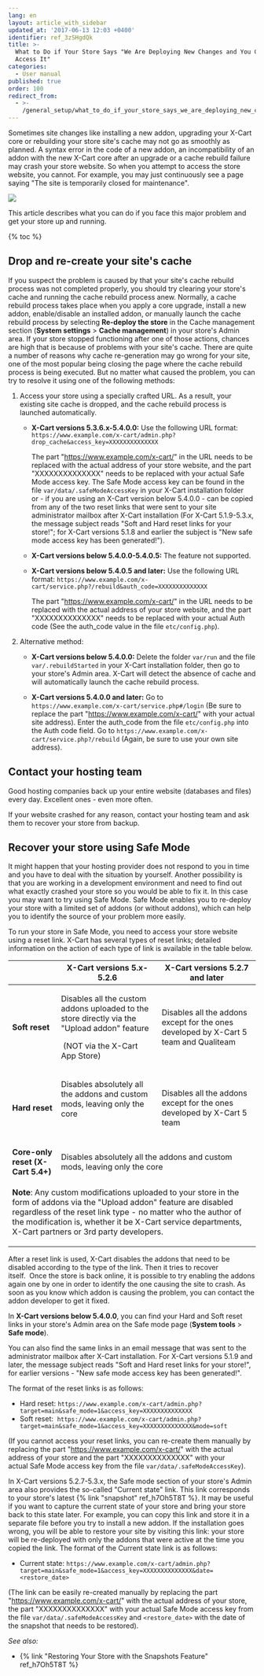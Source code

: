 ```yaml
---
lang: en
layout: article_with_sidebar
updated_at: '2017-06-13 12:03 +0400'
identifier: ref_3zSHgdQk
title: >-
  What to Do if Your Store Says "We Are Deploying New Changes and You Cannot
  Access It"
categories:
  - User manual
published: true
order: 100
redirect_from:
  - >-
    /general_setup/what_to_do_if_your_store_says_we_are_deploying_new_changes_and_you_cannot_access_it.html
---
```

Sometimes site changes like installing a new addon, upgrading your X-Cart core or rebuilding your store site's cache may not go as smoothly as planned. A syntax error in the code of a new addon, an incompatibility of an addon with the new X-Cart core after an upgrade or a cache rebuild failure may crash your store website. So when you attempt to access the store website, you cannot. For example, you may just continuously see a page saying "The site is temporarily closed for maintenance".

![]({{site.baseurl}}/attachments/7504187/7602636.png)

This article describes what you can do if you face this major problem and get your store up and running. 

{% toc %}

## Drop and re-create your site's cache

If you suspect the problem is caused by that your site's cache rebuild process was not completed properly, you should try clearing your store's cache and running the cache rebuild process anew. Normally, a cache rebuild process takes place when you apply a core upgrade, install a new addon, enable/disable an installed addon, or manually launch the cache rebuild process by selecting **Re-deploy the store** in the Cache management section (**System settings** > **Cache management**) in your store's Admin area. If your store stopped functioning after one of those actions, chances are high that is because of problems with your site's cache. There are quite a number of reasons why cache re-generation may go wrong for your site, one of the most popular being closing the page where the cache rebuild process is being executed. But no matter what caused the problem, you can try to resolve it using one of the following methods:

1.  Access your store using a specially crafted URL. As a result, your existing site cache is dropped, and the cache rebuild process is launched automatically.

    * **X-Cart versions 5.3.6.x-5.4.0.0:** Use the following URL format:
       `https://www.example.com/x-cart/admin.php?drop_cache&access_key=XXXXXXXXXXXXXX`
      
      The part "https://www.example.com/x-cart/" in the URL needs to be replaced with the actual address of your store website, and the part "XXXXXXXXXXXXXX" needs to be replaced with your actual Safe Mode access key. The Safe Mode access key can be found in the file `var/data/.safeModeAccessKey` in your X-Cart installation folder or - if you are using an X-Cart version below 5.4.0.0 - can be copied from any of the two reset links that were sent to your site administrator mailbox after X-Cart installation (For X-Cart 5.1.9-5.3.x, the message subject reads "Soft and Hard reset links for your store!"; for X-Cart versions 5.1.8 and earlier the subject is "New safe mode access key has been generated!").
       
    * **X-Cart versions below 5.4.0.0-5.4.0.5:** The feature not supported.   
    
    * **X-Cart versions below 5.4.0.5 and later:** Use the following URL format:
       `https://www.example.com/x-cart/service.php?/rebuild&auth_code=XXXXXXXXXXXXXX`
      
      The part "https://www.example.com/x-cart/" in the URL needs to be replaced with the actual address of your store website, and the part "XXXXXXXXXXXXXX" needs to be replaced with your actual Auth code (See the auth_code value in the file `etc/config.php`).
    
    
2.  Alternative method:
    
    * **X-Cart versions below 5.4.0.0:** Delete the folder `var/run` and the file `var/.rebuildStarted` in your X-Cart installation folder, then go to your store's Admin area. X-Cart will detect the absence of cache and will automatically launch the cache rebuild process.
    
    * **X-Cart versions 5.4.0.0 and later:** Go to `https://www.example.com/x-cart/service.php#/login` (Be sure to replace the part "https://www.example.com/x-cart/" with your actual site address). Enter the auth_code from the file `etc/config.php` into the Auth code field. Go to `https://www.example.com/x-cart/service.php?/rebuild` (Again, be sure to use your own site address).

## Contact your hosting team

Good hosting companies back up your entire website (databases and files) every day. Excellent ones - even more often.

If your website crashed for any reason, contact your hosting team and ask them to recover your store from backup.

## Recover your store using Safe Mode

It might happen that your hosting provider does not respond to you in time and you have to deal with the situation by yourself. Another possibility is that you are working in a development environment and need to find out what exactly crashed your store so you would be able to fix it. In this case you may want to try using Safe Mode. Safe Mode enables you to re-deploy your store with a limited set of addons (or without addons), which can help you to identify the source of your problem more easily.

To run your store in Safe Mode, you need to access your store website using a reset link. X-Cart has several types of reset links; detailed information on the action of each type of link is available in the table below. 

<table class="ui celled padded compact small table">
  <thead>
  <tr >
      <th class="confluenceTh">&nbsp;</th>
      <th  class="confluenceTh">X-Cart versions 5.x-5.2.6</th>
      <th colspan="1"  class="confluenceTh">X-Cart versions 5.2.7 and later</th>
    </tr>
  </thead>
  <tbody >
    <tr >
      <td  class="confluenceTd"><strong>Soft reset</strong>
      </td>
      <td  class="confluenceTd">
        <p>Disables all the custom addons uploaded to the store directly <span>via the "Upload addon" feature </span>
        </p>
        <p><span>&nbsp;</span>(NOT via the X-Cart App Store)</p>
      </td>
      <td colspan="1"  class="confluenceTd"><span>Disables all the addons except for the ones developed by X-Cart 5 team and Qualiteam </span>
      </td>
    </tr>
    <tr>
      <td  class="confluenceTd"><strong>Hard reset</strong>
      </td>
      <td  class="confluenceTd">
        <p>Disables absolutely all the addons and custom mods, leaving only the core</p>
        <p>&nbsp;</p>
      </td>
      <td colspan="1"  class="confluenceTd"><span>Disables all the addons except for the ones developed by X-Cart 5 team</span>
      </td>
    </tr>
    <tr>
      <td  class="confluenceTd"><strong>Core-only reset (X-Cart 5.4+)</strong>
      </td>
      <td colspan="2" class="confluenceTd">
        <span>Disables absolutely all the addons and custom mods, leaving only the core</span>
      </td>
    </tr>
    <tr >
      <td colspan="3"  class="confluenceTd">
        <p><strong>Note</strong>: Any custom modifications uploaded to your store in the form of addons via the "Upload addon" feature are disabled regardless of the reset link type - no matter who the author of the modification is, whether it be X-Cart service departments, X-Cart partners or 3rd party developers.</p>
      </td>
    </tr>
  </tbody>
</table>

After a reset link is used, X-Cart disables the addons that need to be disabled according to the type of the link. Then it tries to recover itself.  Once the store is back online, it is possible to try enabling the addons again one by one in order to identify the one causing the site to crash. As soon as you know which addon is causing the problem, you can contact the addon developer to get it fixed. 


In **X-Cart versions below 5.4.0.0**, you can find your Hard and Soft reset links in your store's Admin area on the Safe mode page (**System tools** > **Safe mode**).

You can also find the same links in an email message that was sent to the administrator mailbox after X-Cart installation. For X-Cart versions 5.1.9 and later, the message subject reads "Soft and Hard reset links for your store!", for earlier versions - "New safe mode access key has been generated!". 

The format of the reset links is as follows:

*   Hard reset:
    `https://www.example.com/x-cart/admin.php?target=main&safe_mode=1&access_key=XXXXXXXXXXXXXX`
*   Soft reset: 
    `https://www.example.com/x-cart/admin.php?target=main&safe_mode=1&access_key=XXXXXXXXXXXXXX&mode=soft`

(If you cannot access your reset links, you can re-create them manually by replacing the part "https://www.example.com/x-cart/" with the actual address of your store and the part "XXXXXXXXXXXXXX" with your actual Safe Mode access key from the file `var/data/.safeModeAccessKey`).

In X-Cart versions 5.2.7-5.3.x, the Safe mode section of your store's Admin area also provides the so-called "Current state" link. This link corresponds to your store's latest {% link "snapshot" ref_h7Oh5T8T %}. It may be useful if you want to capture the current state of your store and bring your store back to this state later. For example, you can copy this link and store it in a separate file before you try to install a new addon. If the installation goes wrong, you will be able to restore your site by visiting this link: your store will be re-deployed with only the addons that were active at the time you copied the link. The format of the Current state link is as follows:

*   Current state: 
    `https://www.example.com/x-cart/admin.php?target=main&safe_mode=1&access_key=XXXXXXXXXXXXXX&date=<restore_date>`

(The link can be easily re-created manually by replacing the part "https://www.example.com/x-cart/" with the actual address of your store, the part "XXXXXXXXXXXXXX" with your actual Safe Mode access key from the file `var/data/.safeModeAccessKey` and `<restore_date>` with the date of the snapshot that needs to be restored).



_See also:_

*   {% link "Restoring Your Store with the Snapshots Feature" ref_h7Oh5T8T %}
